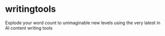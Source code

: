 # writingtools
Explode your word count to unimaginable new levels using the very latest in AI content writing tools
